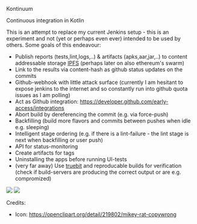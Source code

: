 Kontinuum

Continuous integration in Kotlin

This is an attempt to replace my current Jenkins setup - this is an experiment and not (yet or perhaps even ever) intended to be used by others. Some goals of this endeavour:

 * Publish reports (tests,lint,logs,..) & artifacts (apks,aar,jar,..) to content addressable storage [IPFS](http://ipfs.io) (perhaps later on also ethereum's swarm)
 * Link to the results via content-hash as github status updates on the commits
 * Github-webhook with little attack surface (currently I am hesitant to expose jenkins to the internet and so constantly run into github quota issues as I am polling)
 * Act as Github integration: https://developer.github.com/early-access/integrations
 * Abort build by dereferencing the commit (e.g. via force-push)
 * Backfilling (build more flavors and commits between pushes when idle e.g. sleeping)
 * Intelligent stage ordering (e.g. if there is a lint-failure - the lint stage is next when backfilling or user push)
 * API for status-monitoring
 * Create artifacts for tags
 * Uninstalling the apps before running UI-tests
 * (very far away) Use [truebit](https://medium.com/@chriseth/truebit-c8b6a129d580) and reproducable builds for verification (check if build-servers are producing the correct output or are e.g. compromized)


![](https://gateway.ipfs.io/ipfs/QmeBnMfiQAzGaxeFqgh72vXhboSTwphGtcD9B8kduY3ri9)
![](https://gateway.ipfs.io/ipfs/QmQFXM62kjm8oohou1VEU8JHRvqDHLus26hG95swHngM4C)

Credits:

 - Icon: https://openclipart.org/detail/219802/mikey-rat-copywrong
 